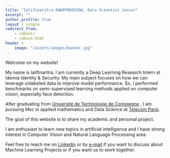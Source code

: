 ```yaml
---
title: "Ialifinaritra RAKOTONIAINA, Data Scientist Junior"
excerpt: ""
author_profile: true
layout : single
redirect_from:
    - /about/
    - /about.html
header :
    image: "/assets/images/banner.jpg"
---
```


Welcome on my website! 


My name is Ialifinaritra. I am currently a Deep Learning Research Intern at Idemia Identity & Security. My main subject focuses on how we can leverage unlabeled data to improve model performance. So, I performed benchmarks on semi-supervised learning methods applied on computer vision, especially face detection. 

After graduating from [Université de Technologie de Compiegne](https://www.utc.fr/en/courses-and-training/the-utc-engineering-diploma.html) , I am pursuing Msc in applied mathematics and Data Science at [Telecom Paris](https://www.telecom-paris.fr/en/home).

The goal of this website is to share my academic and personal project. 

I am enthusiast to learn new topics in artificial intelligence and I have strong interest in Computer Vision and Natural Language Processing area. 

Feel free to reach me on [Linkedin](https://www.linkedin.com/in/ialifinaritra-rakotoniaina-bb3970106/) or by [e-mail](ialifinaritra@gmail.com) if you want to discuss about Machine Learning Projects or if you want us to work together.
